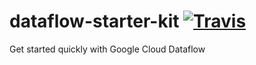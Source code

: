# dataflow-starter-kit [![Travis](https://img.shields.io/travis/shinesolutions/dataflow-starter-kit.svg)](https://travis-ci.org/shinesolutions/dataflow-starter-kit)
Get started quickly with Google Cloud Dataflow
